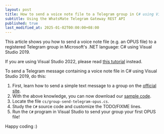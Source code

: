```yaml
---
layout: post
title: How to send a voice note file to a Telegram group in C# using Visual Studio 2019
subtitle: Using the WhatsMate Telegram Gateway REST API
published: true
last_modified_at: 2025-01-02T00:00:00+08:00
---
```


This article shows you how to send a voice note file (e.g. an OPUS file) to a registered Telegram group in Microsoft's .NET language: C# using Visual Studio 2019.

If you are using Visual Studio 2022, please read [this tutorial](/2022-07-20-send-telegram-group-voice-note-c-sharp-dot-net-vs2022/) instead.

To send a Telegram message containing a voice note file in C# using Visual Studio 2019, do this:

1. First, learn how to send a simple text message to a group on the [official site](https://www.whatsmate.net/telegram-group-message-api.html). 
2. With the above knowledge, you can now download our [sample code](https://github.com/whatsmate/telegram-demos/archive/master.zip).
3. Locate the file `cs/group-send-telegram-opus.cs`.  <script src="https://gist.github.com/whatsmate/bdd23ecc3cf5ba52cf20b246ffa25ad4.js"></script>
4. Study the `C#` source code and customize the TODO/FIXME lines.
5. Run the `C#` program in Visual Studio to send your group your first OPUS file!


Happy coding :) 


<br>
<script async src="//pagead2.googlesyndication.com/pagead/js/adsbygoogle.js"></script>
<ins class="adsbygoogle"
     style="display:inline-block;width:728px;height:90px"
     data-ad-client="ca-pub-7383487179928477"
     data-ad-slot="6959057004"></ins>
<script>
(adsbygoogle = window.adsbygoogle || []).push({});
</script>
<br>

